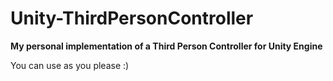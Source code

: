 # Unity-ThirdPersonController
**My personal implementation of a Third Person Controller for Unity Engine**

You can use as you please :)
